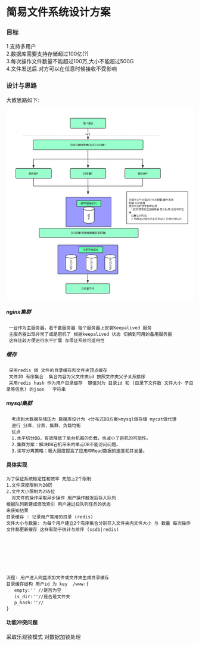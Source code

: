 # 简易文件系统设计方案

### 目标

1.支持多用户  
2.数据库需要支持存储超过100亿\(?\)  
3.每次操作文件数量不能超过100万,大小不能超过500G  
4.文件发送后.对方可以在任意时候接收不受影响

### 设计与思路

大致思路如下:

  ![](/assets/系统架构.png)

##### nginx集群

```
 一台作为主服务器，若干备服务器 每个服务器上安装Keepalived 服务 
 主服务器出现异常了或是宕机了 根据keepalived 状态 切换到可用的备用服务器
 这样比较方便进行水平扩展 与保证系统可适用性
```

##### 缓存

```
 采用redis 做 文件的目录缓存和文件夹顶点缓存 
 文件ID 有序集合  集合内容为父文件夹id 按照文件夹父子关系排序
 采用redis hash 作为用户目录缓存  键值对为 目录id 和 (目录下文件数 文件大小 子目录等信息) 的json   字符串   
```

##### mysql集群

```
  考虑到大数据存储压力 数据库设计为 <分布式DB方案>mysql做存储 mycat做代理
  进行 分库，分表，集群，负载均衡
  优点
  1.水平切分DB，有效降低了单台机器的负载，也减小了宕机的可能性。
  2.集群方案：解决DB宕机带来的单点DB不能访问问题。
  3.读写分离策略：极大限度提高了应用中Read数据的速度和并发量。
```

#### 具体实现
    为了保证系统稳定性和效率 先加上2个限制 
    1.文件深度限制为20层
    2.文件大小限制为255位
      对文件的操作采取异步操作 用户操作触发后存入队列
    根据队列新建或修改索引 用户通过扫队列任务的状态
    来获知结果 
    目录缓存 : 记录用户常用的目录 (redis)
    文件大小与数量: 为每个用户建立2个有序集合分别存入文件夹内文件大小 与 数量 每次操作文件都更新缓存 这样有助于统计与排序 (ssdb|redis)
    
    
     
     
     
     
    
    流程: 用户进入网盘添加文件或文件夹生成目录缓存 
    目录缓存结构 用户id 为 key  /www:{
       empty:'' //是否为空
       is_dir:''//是否是文件夹
       p_hash:''//
    }
    
    
   
#### 功能冲突问题

采取乐观锁模式 对数据加锁处理


